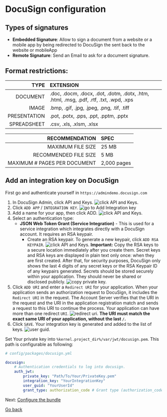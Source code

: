 # DocuSign configuration

## Types of signatures

- **Embedded Signature**: Allow to sign a document from a website or a mobile app by being redirected to DocuSign the sent back to the website or mobileApp
- **Remote Signature**: Send an Email to ask for a document signature.

## Format restrictions:

| TYPE | EXTENSION |
|------:|:----------|
|DOCUMENT | .doc, .docm, .docx, .dot, .dotm, .dotx, .htm, .html, .msg, .pdf, .rtf, .txt, .wpd, .xps |
|IMAGE | .bmp, .gif, .jpg, .jpeg, .png, .tif, .tiff |
|PRESENTATION | .pot, .potx, .pps, .ppt, .pptm, .pptx |
|SPREADSHEET | .csv, .xls, .xlsm, .xlsx |

| RECOMMENDATION  |  SPEC |
|----------------:|:------|
|MAXIMUM FILE SIZE | 25 MB |
|RECOMMENDED FILE SIZE | 5 MB |
|MAXIMUM # PAGES PER DOCUMENT | 2,000 pages |

## Add an integration key on DocuSign

First go and authenticate yourself in `https://admindemo.docusign.com`

1. In DocuSign Admin, click API and Keys. ![click API and Keys.](assets/menu_api_and_keys.png)
1. Click `ADD APP` / `INTEGRATION KEY`. ![go to Add Integration key](assets/add_integration_key.png)
1. Add a name for your app, then click ADD. ![click API and Keys.](assets/integration_key.png)
1. Select an authentication type:
    - **JSON Web Token Grant (Service Integration)** - This is used for a service integration which integrates directly with a DocuSign account. It requires an RSA keypair.
        - Create an RSA keypair.
          To generate a new keypair, click `ADD RSA KEYPAIR`. ![click API and Keys.](assets/add_rsa_key.png)
          **Important:** Copy the RSA keys to a secure location immediately after you create them. Secret keys and RSA keys are displayed in plain text only once: when they are first created. After that, for security purposes, DocuSign only shows the last 4 digits of any secret keys or the RSA Keypair ID of any keypairs generated. Secrets should be stored securely within your application. They should never be shared or disclosed publicly.
          ![copy private key.](assets/copy_private_rsa_key.png)
1. Click `ADD URI` and enter a `Redirect URI` for your application. When your application sends an authorization request to DocuSign, it includes the `Redirect URI` in the request. The Account Server verifies that the URI in the request and the URI in the application registration match and sends a request to this URI to continue the process. Your application can have more than one redirect `URI`. ![redirect uri.](assets/add_redirect_uri.png)
    **The URI must match the exact same URI of your application, without the last `/`.**
1. Click `SAVE`. Your integration key is generated and added to the list of keys. ![user guid.](assets/user_guid.png)

Set Your private key into `%kernel.project_dir%/var/jwt/docusign.pem`.
This path is configurable as following:

```yml
# config/packages/docusign.yml

docusign:
    # Authentication credentials to log into docusign.
    auth_jwt:
        private_key: "Path/To/Your/PrivateKey.pem"
        integration_key: "YourIntegrationKey"
        user_guid: "YourUserId"
        grant_type: authorization_code # Grant type (authorization_code or implicit)
```

Next: [Configure the bundle](configure-the-bundle.md)

[Go back](/README.md)

